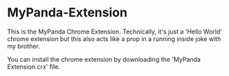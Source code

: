 # MyPanda-Extension

This is the MyPanda Chrome Extension. Technically, it's just a 'Hello World' chrome extension but this also acts like a prop in a running inside joke with my brother.

You can install the chrome extension by downloading the 'MyPanda Extension.crx' file.